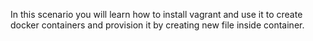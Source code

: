 In this scenario you will learn how to install vagrant and use it to create docker containers and provision it by creating new file inside container.
